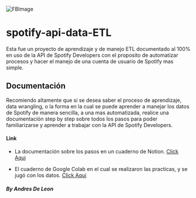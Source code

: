 ![FBImage](https://user-images.githubusercontent.com/76247635/215654615-61bd57e5-64cd-44b0-a014-03a20ce3b537.png)

# spotify-api-data-ETL
Esta fue un proyecto de aprendizaje y de manejo ETL documentado al 100% en uso de la API de Spotify Developers con el proposito de automatizar procesos y hacer el manejo de una cuenta de usuario de Spotify mas simple.

## Documentación
Recomiendo altamente que si se desea saber el proceso de aprendizaje, data wrangling, o la forma en la cual se puede aprender a manejar los datos de Spotify de manera sencilla, a una mas automatizada, realice una documentación step by step sobre todos los pasos para poder familiarizarse y aprender a trabajar con la API de Spotify Developers.

#### Link
- La documentación sobre los pasos en un cuaderno de Notion.
[Click Aqui](shorturl.at/emT14)

- El cuaderno de Google Colab en el cual se realizaron las practicas, y se jugó con los datos.
[Click Aqui](shorturl.at/qrs13)



##### By Andres De Leon
